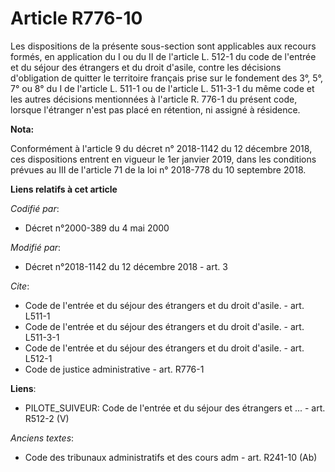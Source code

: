 # Article R776-10

Les dispositions de la présente sous-section sont applicables aux recours formés, en application du I ou du II de l'article
L. 512-1 du code de l'entrée et du séjour des étrangers et du droit d'asile, contre les décisions d'obligation de quitter le
territoire français prise sur le fondement des 3°, 5°, 7° ou 8° du I de l'article L. 511-1 ou de l'article L. 511-3-1 du même
code et les autres décisions mentionnées à l'article R. 776-1 du présent code, lorsque l'étranger n'est pas placé en
rétention, ni assigné à résidence.

**Nota:**

Conformément à l'article 9 du décret n° 2018-1142 du 12 décembre 2018, ces dispositions entrent en vigueur le 1er janvier
2019, dans les conditions prévues au III de l'article 71 de la loi n° 2018-778 du 10 septembre 2018.

**Liens relatifs à cet article**

_Codifié par_:

  - Décret n°2000-389 du 4 mai 2000

_Modifié par_:

  - Décret n°2018-1142 du 12 décembre 2018 - art. 3

_Cite_:

  - Code de l'entrée et du séjour des étrangers et du droit d'asile. - art. L511-1
  - Code de l'entrée et du séjour des étrangers et du droit d'asile. - art. L511-3-1
  - Code de l'entrée et du séjour des étrangers et du droit d'asile. - art. L512-1
  - Code de justice administrative - art. R776-1

**Liens**:

  - PILOTE_SUIVEUR: Code de l'entrée et du séjour des étrangers et ... - art. R512-2 (V)

_Anciens textes_:

  - Code des tribunaux administratifs et des cours adm - art. R241-10 (Ab)
